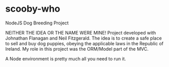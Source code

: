 # scooby-who
NodeJS Dog Breeding Project

NEITHER THE IDEA OR THE NAME WERE MINE! Project developed with Johnathan Flanagan and Neil Fitzgerald.
The idea is to create a safe place to sell and buy dog puppies, obeying the applicable laws in the Republic of Ireland.
My role in this project was the ORM/Model part of the MVC.

A Node environment is pretty much all you need to run it.
